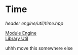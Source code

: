 # Time
*header*
*engine/util/time.hpp*

[Module Engine](../engine.md)  
[Library Util](util.md)

uhhh move this somewhere else